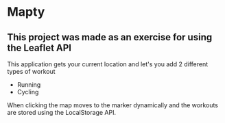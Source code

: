 # Mapty

## This project was made as an exercise for using the Leaflet API

This application gets your current location and let's you add 2 different types of workout

- Running
- Cycling

When clicking the map moves to the marker dynamically and the workouts are stored using the LocalStorage API.

